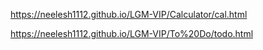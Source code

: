 https://neelesh1112.github.io/LGM-VIP/Calculator/cal.html

https://neelesh1112.github.io/LGM-VIP/To%20Do/todo.html
